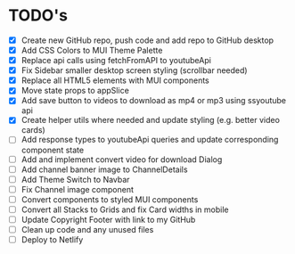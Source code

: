 # TODO's
- [x] Create new GitHub repo, push code and add repo to GitHub desktop
- [x] Add CSS Colors to MUI Theme Palette
- [x] Replace api calls using fetchFromAPI to youtubeApi
- [x] Fix Sidebar smaller desktop screen styling (scrollbar needed)
- [x] Replace all HTML5 elements with MUI components
- [x] Move state props to appSlice
- [x] Add save button to videos to download as mp4 or mp3 using ssyoutube api
- [x] Create helper utils where needed and update styling (e.g. better video cards)
- [ ] Add response types to youtubeApi queries and update corresponding component state
- [ ] Add and implement convert video for download Dialog
- [ ] Add channel banner image to ChannelDetails
- [ ] Add Theme Switch to Navbar
- [ ] Fix Channel image component
- [ ] Convert components to styled MUI components
- [ ] Convert all Stacks to Grids and fix Card widths in mobile
- [ ] Update Copyright Footer with link to my GitHub
- [ ] Clean up code and any unused files
- [ ] Deploy to Netlify
